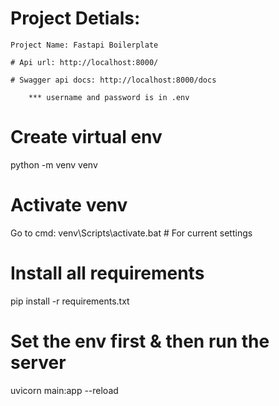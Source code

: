 # Project Detials:

    Project Name: Fastapi Boilerplate

    # Api url: http://localhost:8000/

    # Swagger api docs: http://localhost:8000/docs

        *** username and password is in .env

# Create virtual env

python -m venv venv

# Activate venv

Go to cmd: venv\Scripts\activate.bat # For current settings

# Install all requirements

pip install -r requirements.txt

# Set the env first & then run the server

uvicorn main:app --reload